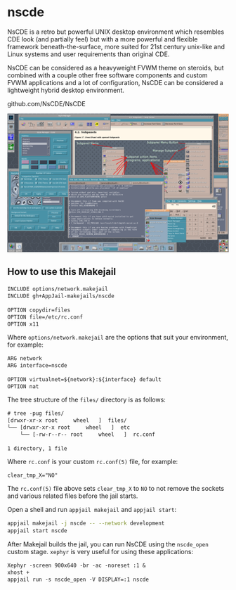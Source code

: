 # nscde

NsCDE is a retro but powerful UNIX desktop environment which resembles CDE look (and partially feel) but with a more powerful and flexible framework beneath-the-surface, more suited for 21st century unix-like and Linux systems and user requirements than original CDE.

NsCDE can be considered as a heavyweight FVWM theme on steroids, but combined with a couple other free software components and custom FVWM applications and a lot of configuration, NsCDE can be considered a lightweight hybrid desktop environment.

github.com/NsCDE/NsCDE

![nscde logo](https://github.com/NsCDE/NsCDE/raw/master/NsCDE.png)

## How to use this Makejail

```
INCLUDE options/network.makejail
INCLUDE gh+AppJail-makejails/nscde

OPTION copydir=files
OPTION file=/etc/rc.conf
OPTION x11
```

Where `options/network.makejail` are the options that suit your environment, for example:

```
ARG network
ARG interface=nscde

OPTION virtualnet=${network}:${interface} default
OPTION nat
```

The tree structure of the `files/` directory is as follows:

```
# tree -pug files/
[drwxr-xr-x root     wheel   ]  files/
└── [drwxr-xr-x root     wheel   ]  etc
    └── [-rw-r--r-- root     wheel   ]  rc.conf

1 directory, 1 file
```

Where `rc.conf` is your custom `rc.conf(5)` file, for example:

```
clear_tmp_X="NO"
```

The `rc.conf(5)` file above sets `clear_tmp_X` to `NO` to not remove the sockets and various related files before the jail starts.

Open a shell and run `appjail makejail` and `appjail start`:

```sh
appjail makejail -j nscde -- --network development
appjail start nscde
```

After Makejail builds the jail, you can run NsCDE using the `nscde_open` custom stage. `xephyr` is very useful for using these applications:

```
Xephyr -screen 900x640 -br -ac -noreset :1 &
xhost +
appjail run -s nscde_open -V DISPLAY=:1 nscde
```
